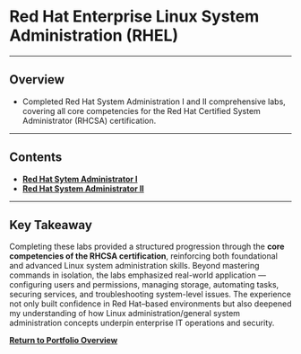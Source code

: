 # Red Hat Enterprise Linux System Administration (RHEL)

---

## Overview
- Completed Red Hat System Administration I and II comprehensive labs, covering all core competencies for the Red Hat Certified System Administrator (RHCSA) certification.

---

## Contents
- **[Red Hat Sytem Administrator I](./Comprehensive_Review_1/README.md)**
- **[Red Hat System Administrator II](./Comprehensive_Review_2/README.md)**

---

## Key Takeaway
Completing these labs provided a structured progression through the **core competencies of the RHCSA certification**, reinforcing both foundational and advanced Linux system administration skills. Beyond mastering commands in isolation, the labs emphasized real-world application — configuring users and permissions, managing storage, automating tasks, securing services, and troubleshooting system-level issues. The experience not only built confidence in Red Hat–based environments but also deepened my understanding of how Linux administration/general system administration concepts underpin enterprise IT operations and security.

**[Return to Portfolio Overview](./../README.md)**
